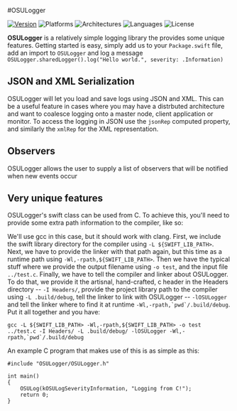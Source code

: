 #OSULogger

[![Version](https://img.shields.io/badge/version-v0.1.0-blue.svg)](https://github.com/hpux735/OSULogger/releases/latest)
![Platforms](https://img.shields.io/badge/platforms-linux%20%7C%20Darwin-lightgrey.svg)
![Architectures](https://img.shields.io/badge/architectures-x86__64%20%7C%20arm-blue.svg)
![Languages](https://img.shields.io/badge/languages-swift-orange.svg)
![License](https://img.shields.io/badge/license-MIT-blue.svg)

**OSULogger** is a relatively simple logging library the provides some unique features.  Getting started is easy, simply add us to your ```Package.swift``` file, add an import to ```OSULogger``` and log a message
```OSULogger.sharedLogger().log("Hello world.", severity: .Information)```

JSON and XML Serialization
--------------------------
OSULogger will let you load and save logs using JSON and XML.  This can be a useful feature in cases where you may have a distrbuted architecture and want to coalesce logging onto a master node, client application or monitor.  To access the logging in JSON use the ```jsonRep``` computed property, and similarly the ```xmlRep``` for the XML representation.

Observers
---------
OSULogger allows the user to supply a list of observers that will be notified when new events occur

Very unique features
--------------------
OSULogger's swift class can be used from C.  To achieve this, you'll need to provide some extra path information to the compiler, like so:

We'll use gcc in this case, but it should work with clang.  First, we include the swift library directory for the compiler using ```-L ${SWIFT_LIB_PATH>```.  Next, we have to provide the linker with that path again, but this time as a runtime path using ```-Wl,-rpath,${SWIFT_LIB_PATH>```.  Then we have the typical stuff where we provide the output filename using ```-o test```, and the input file ```../test.c```.  Finally, we have to tell the compiler and linker about OSULogger.  To do that, we provide it the artisnal, hand-crafted, c header in the Headers directory -- ```-I Headers/```, provide the project library path to the compiler using ```-L .build/debug```, tell the linker to link with OSULogger -- ```-lOSULogger``` and tell the linker where to find it at runtime ```-Wl,-rpath,`pwd`/.build/debug```.  Put it all together and you have:

```gcc -L ${SWIFT_LIB_PATH> -Wl,-rpath,${SWIFT_LIB_PATH> -o test ../test.c -I Headers/ -L .build/debug/ -lOSULogger -Wl,-rpath,`pwd`/.build/debug```

An example C program that makes use of this is as simple as this:

```
#include "OSULogger/OSULogger.h"

int main()
{
    OSULog(kOSULogSeverityInformation, "Logging from C!");
    return 0;
}
```
